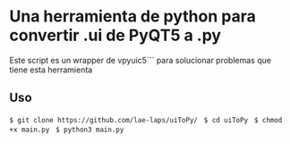 # Una herramienta de python para convertir .ui de PyQT5 a .py

Este script es un wrapper de vpyuic5``` para solucionar problemas que tiene esta herramienta

## Uso

```$ git clone https://github.com/lae-laps/uiToPy/ ```
```$ cd uiToPy ```
```$ chmod +x main.py ```
```$ python3 main.py ```

